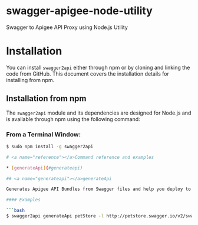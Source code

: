 # swagger-apigee-node-utility
Swagger to Apigee API Proxy using Node.js Utility

# Installation

You can install `swagger2api` either through npm or by cloning and linking the code from GitHub.  This document covers the installation details for installing from npm.

## Installation from npm

The `swagger2api` module and its dependencies are designed for Node.js and is available through npm using the following command:

### From a Terminal Window:
```bash
$ sudo npm install -g swagger2api

# <a name="reference"></a>Command reference and examples

* [generateApi](#generateapi)

## <a name="generateapi"></a>generateApi

Generates Apigee API Bundles from Swagger files and help you deploy to Apigee Edge

#### Examples

```bash
$ swagger2api generateApi petStore -l http://petstore.swagger.io/v2/swagger.json -D -d /Users/Anil/Desktop/

